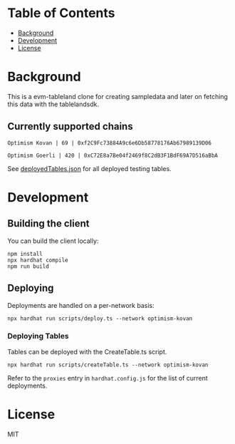 # Table of Contents

- [Background](#background)
- [Development](#development)
- [License](#license)

# Background

This is a evm-tableland clone for creating sampledata and later on fetching this data with the tablelandsdk.

## Currently supported chains

```
Optimism Kovan | 69 | 0xf2C9Fc73884A9c6e6Db58778176Ab67989139D06

Optimism Goerli | 420 | 0xC72E8a7Be04f2469f8C2dB3F1BdF69A7D516aBbA
```

See [deployedTables.json](./constants/deployedTables.json) for all deployed testing tables.

# Development

## Building the client

You can build the client locally:

```shell
npm install
npx hardhat compile
npm run build
```

## Deploying

Deployments are handled on a per-network basis:

```shell
npx hardhat run scripts/deploy.ts --network optimism-kovan
```

### Deploying Tables

Tables can be deployed with the CreateTable.ts script.

```shell
npx hardhat run scripts/createTable.ts --network optimism-kovan
```

Refer to the `proxies` entry in `hardhat.config.js` for the list of current deployments.

# License

MIT
